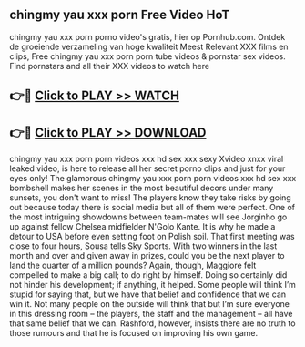 ## chingmy yau xxx porn Free Video HoT 

chingmy yau xxx porn porno video's gratis, hier op Pornhub.com. Ontdek de groeiende verzameling van hoge kwaliteit Meest Relevant XXX films en clips,
Free chingmy yau xxx porn porn tube videos & pornstar sex videos. Find pornstars and all their XXX videos to watch here


## 👉🔴 [Click to PLAY >> WATCH](http://us.freeplayer.one?title=chingmy_yau_xxx_porn&ref=16D)

## 👉🔴 [Click to PLAY >> DOWNLOAD](http://us.freeplayer.one?title=chingmy_yau_xxx_porn&ref=16D)


chingmy yau xxx porn porn videos xxx hd sex xxx sexy Xvideo xnxx viral leaked video, is here to release all her secret porno clips and just for your eyes only! The glamorous chingmy yau xxx porn porn videos xxx hd sex xxx bombshell makes her scenes in the most beautiful decors under many sunsets, you don't want to miss! The players know they take risks by going out because today there is social media but all of them were perfect. One of the most intriguing showdowns between team-mates will see Jorginho go up against fellow Chelsea midfielder N'Golo Kante. It is why he made a detour to USA before even setting foot on Polish soil. That first meeting was close to four hours, Sousa tells Sky Sports. With two winners in the last month and over and given away in prizes, could you be the next player to land the quarter of a million pounds? Again, though, Maggiore felt compelled to make a big call; to do right by himself. Doing so certainly did not hinder his development; if anything, it helped. Some people will think I’m stupid for saying that, but we have that belief and confidence that we can win it. Not many people on the outside will think that but I’m sure everyone in this dressing room – the players, the staff and the management – all have that same belief that we can. Rashford, however, insists there are no truth to those rumours and that he is focused on improving his own game.